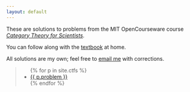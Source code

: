 ```yaml
---
layout: default
---
```


These are solutions to problems from the MIT OpenCourseware course [_Category
Theory for
Scientists_](https://ocw.mit.edu/courses/mathematics/18-s996-category-theory-for-scientists-spring-2013/index.htm).

You can follow along with the
[textbook](https://ocw.mit.edu/courses/mathematics/18-s996-category-theory-for-scientists-spring-2013/textbook/)
at home.

All solutions are my own; feel free to [email
me](mailto:james.adam.buckland@gmail.com) with corrections.

<blockquote>
<ul class="list-inline">
	{% for p in site.ctfs %}
		<li class="list-inline-item">
			<a class="btn btn-link" href="{{ p.url }}" role="button">
			 {{ p.problem }}
			</a>
		</li>
	{% endfor %}
</ul>
</blockquote>
